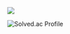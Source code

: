 <img src="https://capsule-render.vercel.app/api?type=wave&color=auto&height=300&section=header&text=teahyun&fontSize=70" />

![Solved.ac Profile](http://mazassumnida.wtf/api/v2/generate_badge?boj=index1225)

